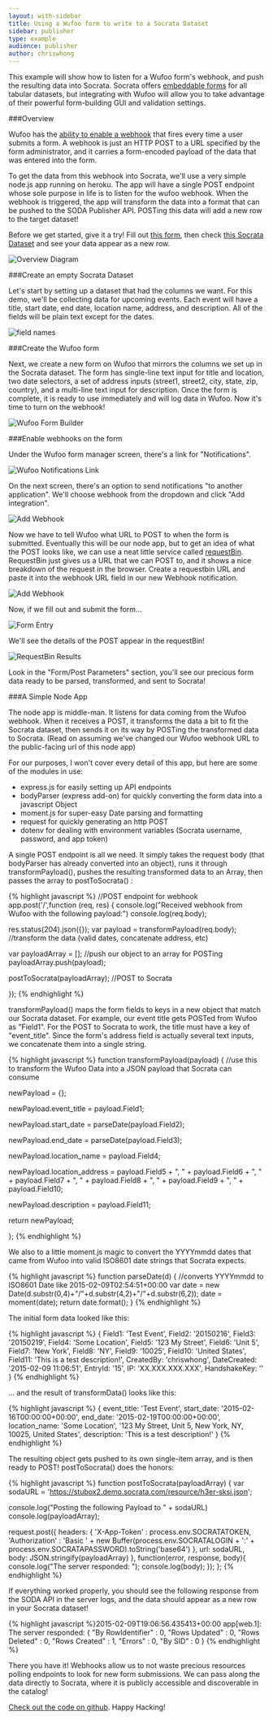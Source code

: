 ```yaml
---
layout: with-sidebar
title: Using a Wufoo form to write to a Socrata Dataset
sidebar: publisher
type: example
audience: publisher
author: chriswhong
---
```


This example will show how to listen for a Wufoo form's webhook, and push the resulting data into Socrata.  Socrata offers [embeddable forms](https://support.socrata.com/hc/en-us/articles/202949948-Create-a-form-to-gather-input-from-visitors) for all tabular datasets, but integrating with Wufoo will allow you to take advantage of their powerful form-building GUI and validation settings.  

###Overview

Wufoo has the [ability to enable a webhook](http://www.wufoo.com/guides/setup-webhooks-in-wufoo-to-get-push-notifications-to-your-apps/) that fires every time a user submits a form.  A webhook is just an HTTP POST to a URL specified by the form administrator, and it carries a form-encoded payload of the data that was entered into the form.  

To get the data from this webhook into Socrata, we'll use a very simple node.js app running on heroku.  The app will have a single POST endpoint whose sole purpose in life is to listen for the wufoo webhook.  When the webhook is triggered, the app will transform the data into a format that can be pushed to the SODA Publisher API.  POSTing this data will add a new row to the target dataset!

Before we get started, give it a try!  Fill out [this form](https://chriswhong.wufoo.com/forms/socrata-dataset-entry-form/), then check [this Socrata Dataset](https://stubox2.demo.socrata.com/dataset/Form-Data-from-Wuffoo/h3er-sksi) and see your data appear as a new row.

![Overview Diagram](/img/wufooOverview.png)

###Create an empty Socrata Dataset

Let's start by setting up a dataset that had the columns we want.  For this demo, we'll be collecting data for upcoming events.  Each event will have a title, start date, end date, location name, address, and description.  All of the fields will be plain text except for the dates.  

![field names](/img/fieldNames.png)

###Create the Wufoo form

Next, we create a new form on Wufoo that mirrors the columns we set up in the Socrata dataset.  The form has single-line text input for title and location, two date selectors, a set of address inputs (street1, street2, city, state, zip, country), and a multi-line text input for description.  Once the form is complete, it is ready to use immediately and will log data in Wufoo.  Now it's time to turn on the webhook!

![Wufoo Form Builder](/img/wufooFormBuilder.png)

###Enable webhooks on the form

Under the Wufoo form manager screen, there's a link for "Notifications".  

![Wufoo Notifications Link](/img/notifications.png)

On the next screen, there's an option to send notifications "to another application".  We'll choose webhook from the dropdown and click "Add integration".

![Add Webhook](/img/addWebhook.png)

Now we have to tell Wufoo what URL to POST to when the form is submitted.  Eventually this will be our node app, but to get an idea of what the POST looks like, we can use a neat little service called [requestBin](http://requestb.in/).  RequestBin just gives us a URL that we can POST to, and it shows a nice breakdown of the request in the browser.  Create a requestbin URL and paste it into the webhook URL field in our new Webhook notification.

![Add Webhook](/img/webhookSetup.png)

Now, if we fill out and submit the form...

![Form Entry](/img/formEntry.png)


We'll see the details of the POST appear in the requestBin!

![RequestBin Results](/img/requestBin.png)

Look in the "Form/Post Parameters" section, you'll see our precious form data ready to be parsed, transformed, and sent to Socrata!

###A Simple Node App

The node app is middle-man.  It listens for data coming from the Wufoo webhook.  When it receives a POST, it transforms the data a bit to fit the Socrata dataset, then sends it on its way by POSTing the transformed data to Socrata.  (Read on assuming we've changed our Wufoo webhook URL to the public-facing url of this node app)

For our purposes, I won't cover every detail of this app, but here are some of the modules in use: 

- express.js for easily setting up API endpoints
- bodyParser (express add-on) for quickly converting the form data into a javascript Object
- moment.js for super-easy Date parsing and formatting
- request for quickly generating an http POST
- dotenv for dealing with environment variables (Socrata username, password, and app token)

A single POST endpoint is all we need.  It simply takes the request body (that bodyParser has already converted into an object), runs it through transformPayload(), pushes the resulting transformed data to an Array, then passes the array to postToSocrata() :

{% highlight javascript %}
//POST endpoint for webhook
app.post('/',function (req, res) {
  console.log("Received webhook from Wufoo with the following payload:")
  console.log(req.body);

  res.status(204).json({});
  var payload = transformPayload(req.body); //transform the data (valid dates, concatenate address, etc)

  var payloadArray = []; //push our object to an array for POSTing
  payloadArray.push(payload);

  postToSocrata(payloadArray); //POST to Socrata

});
{% endhighlight %}

transformPayload() maps the form fields to keys in a new object that match our Socrata dataset.  For example, our event title gets POSTed from Wufoo as "Field1".  For the POST to Socrata to work, the title must have a key of "event_title".  Since the form's address field is actually several text inputs, we concatenate them into a single string.

{% highlight javascript %}
function transformPayload(payload) { //use this to transform the Wufoo Data into a JSON payload that Socrata can consume

  newPayload = {};

  newPayload.event_title = payload.Field1;

  newPayload.start_date = parseDate(payload.Field2);

  newPayload.end_date = parseDate(payload.Field3);

  newPayload.location_name = payload.Field4;

  newPayload.location_address = payload.Field5 + ", " 
    + payload.Field6 + ", "
    + payload.Field7 + ", "
    + payload.Field8 + ", "
    + payload.Field9 + ", "
    + payload.Field10;

  newPayload.description = payload.Field11;

  return newPayload;

};
{% endhighlight %}

We also to a little moment.js magic to convert the YYYYmmdd dates that came from Wufoo into valid ISO8601 date strings that Socrata expects.

{% highlight javascript %}
function parseDate(d) { //converts YYYYmmdd to ISO8601 Date like 2015-02-09T02:54:51+00:00
  var date = new Date(d.substr(0,4)+"/"+d.substr(4,2)+"/"+d.substr(6,2));
  date = moment(date);
  return date.format();
}
{% endhighlight %}

The initial form data looked like this:

{% highlight javascript %}
{ 
  Field1: 'Test Event',
  Field2: '20150216',
  Field3: '20150219',
  Field4: 'Some Location',
  Field5: '123 My Street',
  Field6: 'Unit 5',
  Field7: 'New York',
  Field8: 'NY',
  Field9: '10025',
  Field10: 'United States',
  Field11: 'This is a test description!',
  CreatedBy: 'chriswhong',
  DateCreated: '2015-02-09 11:06:51',
  EntryId: '15',
  IP: 'XX.XXX.XXX.XXX',
  HandshakeKey: ''
}
{% endhighlight %}

... and the result of transformData() looks like this:

{% highlight javascript %}
{ 
  event_title: 'Test Event',
  start_date: '2015-02-16T00:00:00+00:00',
  end_date: '2015-02-19T00:00:00+00:00',
  location_name: 'Some Location',
  '123 My Street, Unit 5, New York, NY, 10025, United States',
  description: 'This is a test description!' 
} 
{% endhighlight %}

The resulting object gets pushed to its own single-item array, and is then ready to POST!  postToSocrata() does the honors:

{% highlight javascript %}
function postToSocrata(payloadArray) {
  var sodaURL = 'https://stubox2.demo.socrata.com/resource/h3er-sksi.json';

  console.log("Posting the following Payload to " + sodaURL)
  console.log(payloadArray);

  request.post({
    headers: {
      'X-App-Token' : process.env.SOCRATATOKEN,
      'Authorization' : 'Basic ' + new Buffer(process.env.SOCRATALOGIN + ':' + process.env.SOCRATAPASSWORD).toString('base64')
    },
    url: sodaURL,
    body:    JSON.stringify(payloadArray)
  }, function(error, response, body){
    console.log("The server responded: ");
    console.log(body);
  });
};
{% endhighlight %}

If everything worked properly, you should see the following response from the SODA API in the server logs, and the data should appear as a new row in your Socrata dataset!

{% highlight javascript %}2015-02-09T19:06:56.435413+00:00 app[web.1]: The server responded: 
{
  "By RowIdentifier" : 0,
  "Rows Updated" : 0,
  "Rows Deleted" : 0,
  "Rows Created" : 1,
  "Errors" : 0,
  "By SID" : 0
}
{% endhighlight %}

There you have it!  Webhooks allow us to not waste precious resources polling endpoints to look for new form submissions.  We can pass along the data directly to Socrata, where it is publicly accessible and discoverable in the catalog! 

[Check out the code on github](https://github.com/chriswhong/wufoo-socrata).  Happy Hacking!


